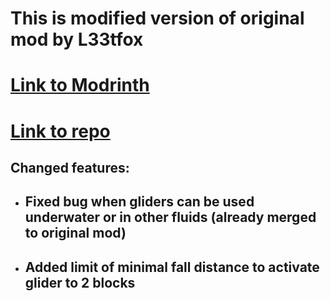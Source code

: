 # This is modified version of original mod by L33tfox

# [Link to Modrinth ](https://modrinth.com/mod/gliding)
# [Link to repo](https://github.com/L33tfx/gliding-mod-1.21)

## Changed features:
- ## Fixed bug when gliders can be used underwater or in other fluids (already merged to original mod)
- ## Added limit of minimal fall distance to activate glider to 2 blocks